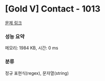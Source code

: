 # [Gold V] Contact - 1013 

[문제 링크](https://www.acmicpc.net/problem/1013) 

### 성능 요약

메모리: 1984 KB, 시간: 0 ms

### 분류

정규 표현식(regex), 문자열(string)

